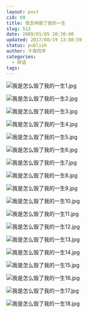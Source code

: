 ```yaml
---
layout: post
cid: 69
title: 我怎样毁了我的一生
slug: 513
date: 2009/01/05 20:30:00
updated: 2017/08/19 13:08:59
status: publish
author: 千夜同学
categories: 
  - 碎语
tags: 
---
```



![我是怎么毁了我的一生1.jpg][1]

<!--more-->

![我是怎么毁了我的一生2.jpg][2]

![我是怎么毁了我的一生3.jpg][3]

![我是怎么毁了我的一生4.jpg][4]

![我是怎么毁了我的一生5.jpg][5]

![我是怎么毁了我的一生6.jpg][6]

![我是怎么毁了我的一生7.jpg][7]

![我是怎么毁了我的一生8.jpg][8]

![我是怎么毁了我的一生9.jpg][9]

![我是怎么毁了我的一生10.jpg][10]

![我是怎么毁了我的一生11.jpg][11]

![我是怎么毁了我的一生12.jpg][12]

![我是怎么毁了我的一生13.jpg][13]

![我是怎么毁了我的一生14.jpg][14]

![我是怎么毁了我的一生15.jpg][15]

![我是怎么毁了我的一生16.jpg][16]

![我是怎么毁了我的一生17.jpg][17]

![我是怎么毁了我的一生18.jpg][18]


  [1]: http://70data.net/usr/uploads/2012/12/1760904412.jpg
  [2]: http://70data.net/usr/uploads/2012/12/39659802.jpg
  [3]: http://70data.net/usr/uploads/2012/12/2984677592.jpg
  [4]: http://70data.net/usr/uploads/2012/12/1475886614.jpg
  [5]: http://70data.net/usr/uploads/2012/12/1457869351.jpg
  [6]: http://70data.net/usr/uploads/2012/12/3342763151.jpg
  [7]: http://70data.net/usr/uploads/2012/12/3532114483.jpg
  [8]: http://70data.net/usr/uploads/2012/12/686575208.jpg
  [9]: http://70data.net/usr/uploads/2012/12/3349063877.jpg
  [10]: http://70data.net/usr/uploads/2012/12/1676963984.jpg
  [11]: http://70data.net/usr/uploads/2012/12/1454278230.jpg
  [12]: http://70data.net/usr/uploads/2012/12/4184503417.jpg
  [13]: http://70data.net/usr/uploads/2012/12/967569418.jpg
  [14]: http://70data.net/usr/uploads/2012/12/3500081148.jpg
  [15]: http://70data.net/usr/uploads/2012/12/2380234482.jpg
  [16]: http://70data.net/usr/uploads/2012/12/493013162.jpg
  [17]: http://70data.net/usr/uploads/2012/12/935917.jpg
  [18]: http://70data.net/usr/uploads/2012/12/298392190.jpg